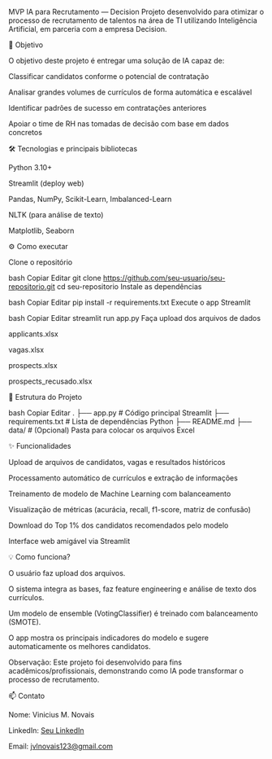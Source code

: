 MVP IA para Recrutamento — Decision
Projeto desenvolvido para otimizar o processo de recrutamento de talentos na área de TI utilizando Inteligência Artificial, em parceria com a empresa Decision.

🚀 Objetivo

O objetivo deste projeto é entregar uma solução de IA capaz de:

Classificar candidatos conforme o potencial de contratação

Analisar grandes volumes de currículos de forma automática e escalável

Identificar padrões de sucesso em contratações anteriores

Apoiar o time de RH nas tomadas de decisão com base em dados concretos


🛠️ Tecnologias e principais bibliotecas

Python 3.10+

Streamlit (deploy web)

Pandas, NumPy, Scikit-Learn, Imbalanced-Learn

NLTK (para análise de texto)

Matplotlib, Seaborn


⚙️ Como executar

Clone o repositório

bash
Copiar
Editar
git clone https://github.com/seu-usuario/seu-repositorio.git
cd seu-repositorio
Instale as dependências

bash
Copiar
Editar
pip install -r requirements.txt
Execute o app Streamlit

bash
Copiar
Editar
streamlit run app.py
Faça upload dos arquivos de dados

applicants.xlsx

vagas.xlsx

prospects.xlsx

prospects_recusado.xlsx

📄 Estrutura do Projeto

bash
Copiar
Editar
.
├── app.py               # Código principal Streamlit
├── requirements.txt     # Lista de dependências Python
├── README.md
├── data/                # (Opcional) Pasta para colocar os arquivos Excel


✨ Funcionalidades

Upload de arquivos de candidatos, vagas e resultados históricos

Processamento automático de currículos e extração de informações

Treinamento de modelo de Machine Learning com balanceamento

Visualização de métricas (acurácia, recall, f1-score, matriz de confusão)

Download do Top 1% dos candidatos recomendados pelo modelo

Interface web amigável via Streamlit


💡 Como funciona?

O usuário faz upload dos arquivos.

O sistema integra as bases, faz feature engineering e análise de texto dos currículos.

Um modelo de ensemble (VotingClassifier) é treinado com balanceamento (SMOTE).

O app mostra os principais indicadores do modelo e sugere automaticamente os melhores candidatos.


Observação: Este projeto foi desenvolvido para fins acadêmicos/profissionais, demonstrando como IA pode transformar o processo de recrutamento.


📫 Contato

Nome: Vinicius M. Novais

LinkedIn: [Seu LinkedIn](https://www.linkedin.com/in/vinicius-m-novais-0197b2295)

Email: jvlnovais123@gmail.com
